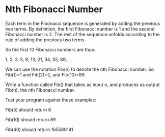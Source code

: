 # Nth Fibonacci Number

Each term in the Fibonacci sequence is generated by adding the previous two terms. By definition, the first Fibonacci number is 1 and the second Fibonacci number is 2. The rest of the sequence unfolds according to the rule of adding the previous two terms.

So the first 10 Fibonacci numbers are thus:

1, 2, 3, 5, 8, 13, 21, 34, 55, 89, …

We can use the notation Fib(n) to denote the nth Fibonacci number. So Fib(1)=1 and Fib(2)=2, and Fib(10)=89.

Write a function called Fib() that takes as input n, and produces as output Fib(n), the nth Fibonacci number.

Test your program against these examples:

Fib(5) should return 8

Fib(10) should return 89

Fib(40) should return 165580141
